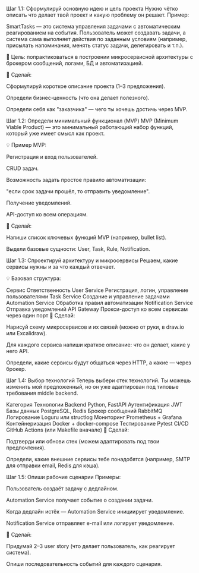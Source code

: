 Шаг 1.1: Сформулируй основную идею и цель проекта
Нужно чётко описать что делает твой проект и какую проблему он решает. Пример:

SmartTasks — это система управления задачами с автоматическим реагированием на события. Пользователь может создавать задачи, а система сама выполняет действия по заданным условиям (например, присылать напоминания, менять статус задачи, делегировать и т.п.).

🎯 Цель: попрактиковаться в построении микросервисной архитектуры с брокером сообщений, логами, БД и автоматизацией.

📝 Сделай:

 Сформулируй короткое описание проекта (1–3 предложения).

 Определи бизнес-ценность (что она делает полезного).

 Определи себя как "заказчика" — чего ты хочешь достичь через MVP.

Шаг 1.2: Определи минимальный функционал (MVP)
MVP (Minimum Viable Product) — это минимальный работающий набор функций, который уже имеет смысл как проект.

💡 Пример MVP:

Регистрация и вход пользователей.

CRUD задач.

Возможность задать простое правило автоматизации:

"если срок задачи прошёл, то отправить уведомление".

Получение уведомлений.

API-доступ ко всем операциям.

📝 Сделай:

 Напиши список ключевых функций MVP (например, bullet list).

 Выдели базовые сущности: User, Task, Rule, Notification.

Шаг 1.3: Спроектируй архитектуру и микросервисы
Решаем, какие сервисы нужны и за что каждый отвечает.

💡 Базовая структура:

Сервис	Ответственность
User Service	Регистрация, логин, управление пользователями
Task Service	Создание и управление задачами
Automation Service	Обработка правил автоматизации
Notification Service	Отправка уведомлений
API Gateway	Прокси-доступ ко всем сервисам через один порт
📝 Сделай:

 Нарисуй схему микросервисов и их связей (можно от руки, в draw.io или Excalidraw).

 Для каждого сервиса напиши краткое описание: что он делает, какие у него API.

 Определи, какие сервисы будут общаться через HTTP, а какие — через брокер.

Шаг 1.4: Выбор технологий
Теперь выбери стек технологий. Ты можешь изменить мой предложенный, но он уже адаптирован под типовые требования middle backend.

Категория	Технологии
Backend	Python, FastAPI
Аутентификация	JWT
Базы данных	PostgreSQL, Redis
Брокер сообщений	RabbitMQ
Логирование	Loguru или structlog
Мониторинг	Prometheus + Grafana
Контейнеризация	Docker + docker-compose
Тестирование	Pytest
CI/CD	GitHub Actions (или Makefile вначале)
📝 Сделай:

 Подтверди или обнови стек (можем адаптировать под твои предпочтения).

 Определи, какие внешние сервисы тебе понадобятся (например, SMTP для отправки email, Redis для кэша).

Шаг 1.5: Опиши рабочие сценарии
Примеры:

Пользователь создаёт задачу с дедлайном.

Automation Service получает событие о создании задачи.

Когда дедлайн истёк — Automation Service инициирует уведомление.

Notification Service отправляет e-mail или логирует уведомление.

📝 Сделай:

 Придумай 2–3 user story (что делает пользователь, как реагирует система).

 Опиши последовательность событий для каждого сценария.